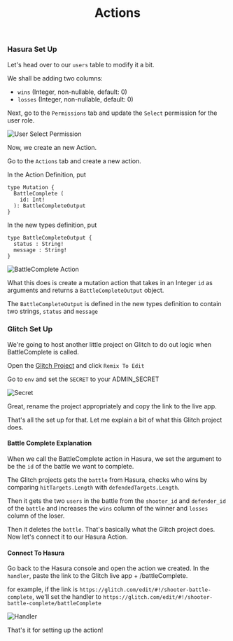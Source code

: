 ﻿---
title: "Actions"
metaTitle: "Set Up Actions | GraphQL Unity Hasura Tutorial"
metaDescription: "Set up the Battle Complete Action"
---

### Hasura Set Up

Let's head over to our `users` table to modify it a bit.

We shall be adding two columns:

- `wins` (Integer, non-nullable, default: 0)
- `losses` (Integer, non-nullable, default: 0)

Next, go to the `Permissions` tab and update the `Select` permission for the user role.

![User Select Permission](https://graphql-engine-cdn.hasura.io/learn-hasura/assets/graphql-unity/leaderboard/permissions.jpg)

Now, we create an new Action.

Go to the `Actions` tab and create a new action.

In the Action Definition, put

```text
type Mutation {
  BattleComplete (
    id: Int!
  ): BattleCompleteOutput
}
```

In the new types definition, put

```text
type BattleCompleteOutput {
  status : String!
  message : String!
}
```

![BattleComplete Action](https://graphql-engine-cdn.hasura.io/learn-hasura/assets/graphql-unity/leaderboard/battle-complete-action.jpg)

What this does is create a mutation action that takes in an Integer `id` as arguments and returns a `BattleCompleteOutput` object.

The `BattleCompleteOutput` is defined in the new types definition to contain two strings, `status` and `message`

### Glitch Set Up

We're going to host another little project on Glitch to do out logic when BattleComplete is called.

Open the [Glitch Project](https://glitch.com/edit/#!/shooter-battle-complete) and click `Remix To Edit`

Go to `env` and set the `SECRET` to your ADMIN_SECRET

![Secret](https://graphql-engine-cdn.hasura.io/learn-hasura/assets/graphql-unity/leaderboard/admin-secret.jpg)

Great, rename the project appropriately and copy the link to the live app. 

That's all the set up for that. Let me explain a bit of what this Glitch project does.

#### Battle Complete Explanation

When we call the BattleComplete action in Hasura, we set the argument to be the `id` of the battle we want to complete. 

The Glitch projects gets the `battle` from Hasura, checks who wins by comparing `hitTargets.Length` with `defendedTargets.Length`.

Then it gets the two `users` in the battle from the `shooter_id` and `defender_id` of the `battle` and increases the `wins` column of the winner and `losses` column of the loser.

Then it deletes the `battle`. That's basically what the Glitch project does. Now let's connect it to our Hasura Action.

#### Connect To Hasura

Go back to the Hasura console and open the action we created. In the `handler`, paste the link to the Glitch live app + /battleComplete.

for example, if the link is `https://glitch.com/edit/#!/shooter-battle-complete`, we'll set the handler to `https://glitch.com/edit/#!/shooter-battle-complete/battleComplete`

![Handler](https://graphql-engine-cdn.hasura.io/learn-hasura/assets/graphql-unity/leaderboard/handler.jpg) 

That's it for setting up the action!